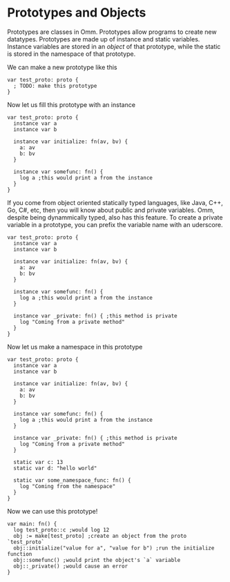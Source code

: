 # Prototypes and Objects

Prototypes are classes in Omm. Prototypes allow programs to create new datatypes. Prototypes are made up of instance and static variables. Instance variables are stored in an *object* of that prototype, while the static is stored in the namespace of that prototype.

We can make a new prototype like this

```
var test_proto: proto {
  ; TODO: make this prototype
}
```

Now let us fill this prototype with an instance

```
var test_proto: proto {
  instance var a
  instance var b

  instance var initialize: fn(av, bv) {
    a: av
    b: bv
  }

  instance var somefunc: fn() {
    log a ;this would print a from the instance
  }
}
```

If you come from object oriented statically typed languages, like Java, C++, Go, C#, etc, then you will know about public and private variables. Omm, despite being dynammically typed, also has this feature. To create a private variable in a prototype, you can prefix the variable name with an uderscore.

```
var test_proto: proto {
  instance var a
  instance var b

  instance var initialize: fn(av, bv) {
    a: av
    b: bv
  }

  instance var somefunc: fn() {
    log a ;this would print a from the instance
  }

  instance var _private: fn() { ;this method is private
    log "Coming from a private method"
  }
}
```

Now let us make a namespace in this prototype

```
var test_proto: proto {
  instance var a
  instance var b

  instance var initialize: fn(av, bv) {
    a: av
    b: bv
  }

  instance var somefunc: fn() {
    log a ;this would print a from the instance
  }

  instance var _private: fn() { ;this method is private
    log "Coming from a private method"
  }

  static var c: 13
  static var d: "hello world"

  static var some_namespace_func: fn() {
    log "Coming from the namespace"
  }
}
```

Now we can use this prototype!

```
var main: fn() {
  log test_proto::c ;would log 12
  obj := make[test_proto] ;create an object from the proto `test_proto`
  obj::initialize("value for a", "value for b") ;run the initialize function
  obj::somefunc() ;would print the object's `a` variable
  obj::_private() ;would cause an error
}
```
